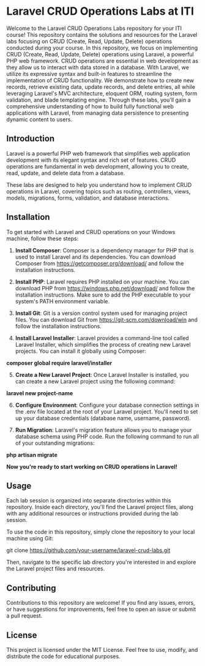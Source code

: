 # Laravel CRUD Operations Labs at ITI

Welcome to the Laravel CRUD Operations Labs repository for your ITI course! This repository contains the solutions and resources for the Laravel labs focusing on CRUD (Create, Read, Update, Delete) operations conducted during your course.
In this repository, we focus on implementing CRUD (Create, Read, Update, Delete) operations using Laravel, a powerful PHP web framework. CRUD operations are essential in web development as they allow us to interact with data stored in a database. With Laravel, we utilize its expressive syntax and built-in features to streamline the implementation of CRUD functionality. We demonstrate how to create new records, retrieve existing data, update records, and delete entries, all while leveraging Laravel's MVC architecture, eloquent ORM, routing system, form validation, and blade templating engine. Through these labs, you'll gain a comprehensive understanding of how to build fully functional web applications with Laravel, from managing data persistence to presenting dynamic content to users.


## Introduction

Laravel is a powerful PHP web framework that simplifies web application development with its elegant syntax and rich set of features. CRUD operations are fundamental in web development, allowing you to create, read, update, and delete data from a database.

These labs are designed to help you understand how to implement CRUD operations in Laravel, covering topics such as routing, controllers, views, models, migrations, forms, validation, and database interactions.

## Installation

To get started with Laravel and CRUD operations on your Windows machine, follow these steps:

1. **Install Composer**: Composer is a dependency manager for PHP that is used to install Laravel and its dependencies. You can download Composer from https://getcomposer.org/download/ and follow the installation instructions.

2. **Install PHP**: Laravel requires PHP installed on your machine. You can download PHP from https://windows.php.net/download/ and follow the installation instructions. Make sure to add the PHP executable to your system's PATH environment variable.

3. **Install Git**: Git is a version control system used for managing project files. You can download Git from https://git-scm.com/download/win and follow the installation instructions.

4. **Install Laravel Installer**: Laravel provides a command-line tool called Laravel Installer, which simplifies the process of creating new Laravel projects. You can install it globally using Composer:

**composer global require laravel/installer**


5. **Create a New Laravel Project**: Once Laravel Installer is installed, you can create a new Laravel project using the following command:

**laravel new project-name**


6. **Configure Environment**: Configure your database connection settings in the .env file located at the root of your Laravel project. You'll need to set up your database credentials (database name, username, password).

7. **Run Migration**: Laravel's migration feature allows you to manage your database schema using PHP code. Run the following command to run all of your outstanding migrations:

**php artisan migrate**


**Now you're ready to start working on CRUD operations in Laravel!**

## Usage

Each lab session is organized into separate directories within this repository. Inside each directory, you'll find the Laravel project files, along with any additional resources or instructions provided during the lab session.

To use the code in this repository, simply clone the repository to your local machine using Git:

git clone https://github.com/your-username/laravel-crud-labs.git

Then, navigate to the specific lab directory you're interested in and explore the Laravel project files and resources.

## Contributing

Contributions to this repository are welcome! If you find any issues, errors, or have suggestions for improvements, feel free to open an issue or submit a pull request.

## License

This project is licensed under the MIT License. Feel free to use, modify, and distribute the code for educational purposes.



